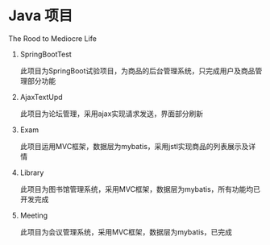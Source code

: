 # Java 项目
The Rood to Mediocre Life

1. SpringBootTest

   此项目为SpringBoot试验项目，为商品的后台管理系统，只完成用户及商品管理部分功能

2. AjaxTextUpd

   此项目为论坛管理，采用ajax实现请求发送，界面部分刷新

3. Exam

   此项目运用MVC框架，数据层为mybatis，采用jstl实现商品的列表展示及详情

4. Library

   此项目为图书馆管理系统，采用MVC框架，数据层为mybatis，所有功能均已开发完成

5. Meeting

   此项目为会议管理系统，采用MVC框架，数据层为mybatis，已完成
